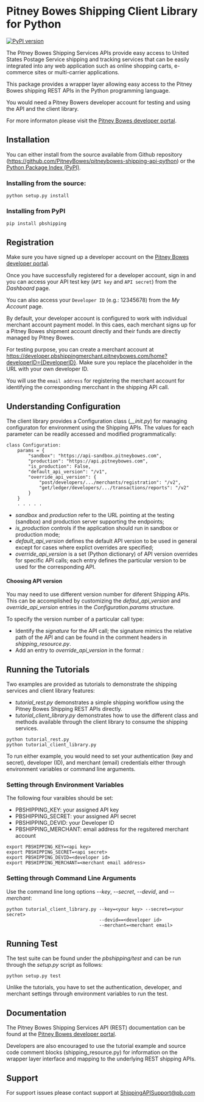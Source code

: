 # Pitney Bowes Shipping Client Library for Python
[![PyPI version](https://badge.fury.io/py/pbshipping.svg)](https://badge.fury.io/py/pbshipping)

The Pitney Bowes Shipping Services APIs provide easy access to United States 
Postage Service shipping and tracking services that can be easily integrated 
into any web application such as online shopping carts, e-commerce sites or 
multi-carrier applications. 

This package provides a wrapper layer allowing easy access to the Pitney Bowes 
shipping REST APIs in the Python programming language.  

You would need a Pitney Bowers developer account for testing and using the API
and the client library.

For more informaton please visit the 
[Pitney Bowes developer portal](http://developer.pitneybowes.com).

## Installation

You can either install from the source available from Github repository (https://github.com/PitneyBowes/pitneybowes-shipping-api-python) or
the [Python Package Index (PyPI)](https://pypi.python.org/pypi).

### Installing from the source:

```
python setup.py install
```

### Installing from PyPI

```
pip install pbshipping
``` 

## Registration

Make sure you have signed up a developer account on the 
[Pitney Bowes developer portal](http://developer.pitneybowes.com).

Once you have successfully registered for a developer account, sign in and
you can access your API test key (`API key` and `API secret`) from the *Dashboard*
page. 

You can also access your `Developer ID` (e.g.: 12345678) from the *My Account* 
page.

By default, your developer account is configured to work with individual 
merchant account payment model. In this caes, each merchant signs up for 
a Pitney Bowes shipment account directly and their funds are directly 
managed by Pitney Bowes. 

For testing purpose, you can create a merchant account 
at https://developer.pbshippingmerchant.pitneybowes.com/home?developerID={DeveloperID}.
Make sure you replace the placeholder in the URL with your own developer ID.

You will use the `email address` for registering the merchant account for
identifying the corresponding mercchant in the shipping API call. 

## Understanding Configuration

The client library provides a Configuration class (*__init.py*) for 
managing configuraton for environment using the Shipping APIs. The values 
for each parameter can be readily accessed and modified programmatically:

```
class Configuration: 
    params = {
        "sandbox": "https://api-sandbox.pitneybowes.com",
        "production": "https://api.pitneybowes.com",
        "is_production": False,
        "default_api_version": "/v1",
        "override_api_version": {
            "post/developers/.../merchants/registration": "/v2",
            "get/ledger/developers/.../transactions/reports": "/v2"
        }
    }
    . . . . . 
```
* *sandbox* and *production* refer to the URL pointing at the testing (sandbox)
and production server supporting the endpoints;
* *is_production* controls if the application should run in sandbox or 
production mode;
* *default_api_version* defines the default API version to be used in general 
except for cases where explict overrides are specified;
* *override_api_version* is a set (Python dictionary) of API version 
overrides for specific API calls; each entry defines the particular version 
to be used for the corresponding API.

#### Choosing API version

You may need to use different version number for diferent Shipping APIs. 
This can be accomplished by customizing the *defaul_api_version* and 
*override_api_version* entries in the *Configuration.params* structure. 

To specify the version number of a particular call type:
* Identify the *signature* for the API call; the signature mimics the relative
path of the API and can be found in the comment headers in *shipping_resource.py*.
* Add an entry to *override_api_version* in the format 
*<api signature>: <verson string>* 


## Running the Tutorials

Two examples are provided as tutorials to demonstrate the shipping services 
and client library features:

* *tutorial_rest.py* demonstrates a simple shipping workflow using the 
Pitney Bowes Shipping REST APIs directly.
* *tutorial_client_library.py* demonstrates how to use the different class and
methods available through the client library to consume the shipping services.

```
python tutorial_rest.py
python tutorial_client_library.py
```

To run either example, you would need to set your authentication (key and secret), 
developer (ID), and merchant (email) credentials either through environment 
variables or command line arguments.

### Setting through Environment Variables

The following four varaibles should be set:
* PBSHIPPING_KEY: your assigned API key
* PBSHIPPING_SECRET: your assigned API secret
* PBSHIPPING_DEVID: your Developer ID
* PBSHIPPING_MERCHANT: email address for the regsitered merchant account

```
export PBSHIPPING_KEY=<api key>
export PBSHIPPING_SECRET=<api secret>
export PBSHIPPING_DEVID=<developer id>
export PBSHIPPING_MERCHANT=<merchant email address>
```

### Setting through Command Line Arguments

Use the command line long options *--key*, *--secret*, *--devid*, and *--merchant*:

```
python tutorial_client_library.py --key=<your key> --secret=<your secret> 
                                  --devid==<developer id> 
                                  --merchant=<merchant email>
```

## Running Test 

The test suite can be found under the *pbshipping/test* and can be run 
through the *setup.py* script as follows:

```
python setup.py test 
```

Unlike the tutorials, you have to set the authentication, developer, and 
merchant settings through environment variables to run the test.

## Documentation

The Pitney Bowes Shipping Services API (REST) documentation can be found at the 
[Pitney Bowes developer portal](http://developer.pitneybowes.com).

Developers are also encouraged to use the tutorial example and source code 
comment blocks (shipping_resource.py) for information on the wrapper layer 
interface and mapping to the underlying REST shipping APIs. 

## Support 

For support issues please contact support at ShippingAPISupport@pb.com


